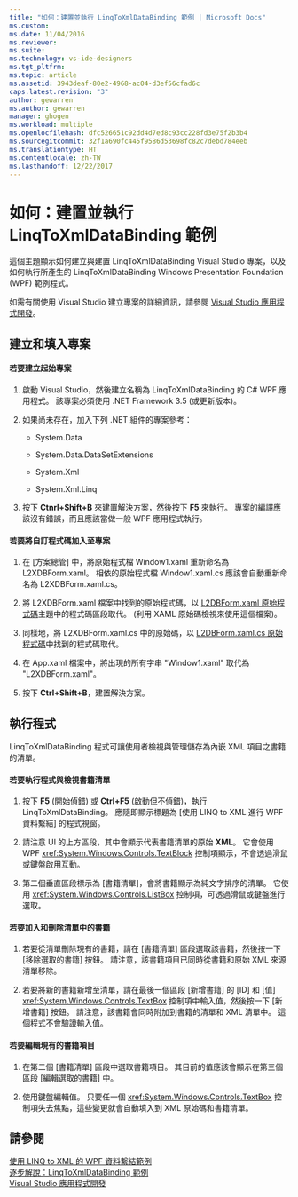 ```yaml
---
title: "如何：建置並執行 LinqToXmlDataBinding 範例 | Microsoft Docs"
ms.custom: 
ms.date: 11/04/2016
ms.reviewer: 
ms.suite: 
ms.technology: vs-ide-designers
ms.tgt_pltfrm: 
ms.topic: article
ms.assetid: 3943deaf-80e2-4968-ac04-d3ef56cfad6c
caps.latest.revision: "3"
author: gewarren
ms.author: gewarren
manager: ghogen
ms.workload: multiple
ms.openlocfilehash: dfc526651c92dd4d7ed8c93cc228fd3e75f2b3b4
ms.sourcegitcommit: 32f1a690fc445f9586d53698fc82c7debd784eeb
ms.translationtype: HT
ms.contentlocale: zh-TW
ms.lasthandoff: 12/22/2017
---
```

# <a name="how-to-build-and-run-the-linqtoxmldatabinding-example"></a>如何：建置並執行 LinqToXmlDataBinding 範例
這個主題顯示如何建立與建置 LinqToXmlDataBinding Visual Studio 專案，以及如何執行所產生的 LinqToXmlDataBinding Windows Presentation Foundation (WPF) 範例程式。  
  
 如需有關使用 Visual Studio 建立專案的詳細資訊，請參閱 [Visual Studio 應用程式開發](http://msdn.microsoft.com/en-us/97490c1b-a247-41fb-8f2c-bc4c201eff68)。  
  
## <a name="creating-and-populating-the-project"></a>建立和填入專案  
  
#### <a name="to-create-the-starting-project"></a>若要建立起始專案  
  
1.  啟動 Visual Studio，然後建立名稱為 LinqToXmlDataBinding 的 C# WPF 應用程式。 該專案必須使用 .NET Framework 3.5 (或更新版本)。  
  
2.  如果尚未存在，加入下列 .NET 組件的專案參考：  
  
    -   System.Data  
  
    -   System.Data.DataSetExtensions  
  
    -   System.Xml  
  
    -   System.Xml.Linq  
  
3.  按下 **Ctnrl+Shift+B** 來建置解決方案，然後按下 **F5** 來執行。 專案的編譯應該沒有錯誤，而且應該當做一般 WPF 應用程式執行。  
  
#### <a name="to-add-custom-code-to-the-project"></a>若要將自訂程式碼加入至專案  
  
1.  在 [方案總管] 中，將原始程式檔 Window1.xaml 重新命名為 L2XDBForm.xaml。 相依的原始程式檔 Window1.xaml.cs 應該會自動重新命名為 L2XDBForm.xaml.cs。  
  
2.  將 L2XDBForm.xaml 檔案中找到的原始程式碼，以 [L2DBForm.xaml 原始程式碼](../designers/l2dbform-xaml-source-code.md)主題中的程式碼區段取代。 (利用 XAML 原始碼檢視來使用這個檔案)。  
  
3.  同樣地，將 L2XDBForm.xaml.cs 中的原始碼，以 [L2DBForm.xaml.cs 原始程式碼](../designers/l2dbform-xaml-cs-source-code.md)中找到的程式碼取代。  
  
4.  在 App.xaml 檔案中，將出現的所有字串 "Window1.xaml" 取代為 "L2XDBForm.xaml"。  
  
5.  按下 **Ctrl+Shift+B**，建置解決方案。  
  
## <a name="running-the-program"></a>執行程式  
 LinqToXmlDataBinding 程式可讓使用者檢視與管理儲存為內嵌 XML 項目之書籍的清單。  
  
#### <a name="to-run-the-program-and-view-the-book-list"></a>若要執行程式與檢視書籍清單  
  
1.  按下 **F5** (開始偵錯) 或 **Ctrl+F5** (啟動但不偵錯)，執行 LinqToXmlDataBinding。 應隨即顯示標題為 [使用 LINQ to XML 進行 WPF 資料繫結] 的程式視窗。  
  
2.  請注意 UI 的上方區段，其中會顯示代表書籍清單的原始 **XML**。 它會使用 WPF <xref:System.Windows.Controls.TextBlock> 控制項顯示，不會透過滑鼠或鍵盤啟用互動。  
  
3.  第二個垂直區段標示為 [書籍清單]，會將書籍顯示為純文字排序的清單。 它使用 <xref:System.Windows.Controls.ListBox> 控制項，可透過滑鼠或鍵盤進行選取。  
  
#### <a name="to-add-and-delete-books-from-the-list"></a>若要加入和刪除清單中的書籍  
  
1.  若要從清單刪除現有的書籍，請在 [書籍清單] 區段選取該書籍，然後按一下 [移除選取的書籍] 按鈕。 請注意，該書籍項目已同時從書籍和原始 XML 來源清單移除。  
  
2.  若要將新的書籍新增至清單，請在最後一個區段 [新增書籍] 的 [ID] 和 [值] <xref:System.Windows.Controls.TextBox> 控制項中輸入值，然後按一下 [新增書籍] 按鈕。 請注意，該書籍會同時附加到書籍的清單和 XML 清單中。 這個程式不會驗證輸入值。  
  
#### <a name="to-edit-an-existing-book-entry"></a>若要編輯現有的書籍項目  
  
1.  在第二個 [書籍清單] 區段中選取書籍項目。 其目前的值應該會顯示在第三個區段 [編輯選取的書籍] 中。  
  
2.  使用鍵盤編輯值。 只要任一個 <xref:System.Windows.Controls.TextBox> 控制項失去焦點，這些變更就會自動填入到 XML 原始碼和書籍清單。  
  
## <a name="see-also"></a>請參閱  
 [使用 LINQ to XML 的 WPF 資料繫結範例](../designers/wpf-data-binding-using-linq-to-xml-example.md)   
 [逐步解說：LinqToXmlDataBinding 範例](../designers/walkthrough-linqtoxmldatabinding-example.md)   
 [Visual Studio 應用程式開發](http://msdn.microsoft.com/en-us/97490c1b-a247-41fb-8f2c-bc4c201eff68)